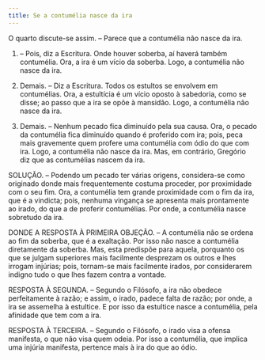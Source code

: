 ```yaml
---
title: Se a contumélia nasce da ira
---
```


O quarto discute-se assim. – Parece que a contumélia não nasce da ira.  

1. – Pois, diz a Escritura. Onde houver soberba, aí haverá também contumélia. Ora, a ira é um vício da soberba. Logo, a contumélia não nasce da ira.  

2. Demais. – Diz a Escritura. Todos os estultos se envolvem em contumélias. Ora, a estultícia é um vício oposto à sabedoria, como se disse; ao passo que a ira se opõe à mansidão. Logo, a contumélia não nasce da ira.  

3. Demais. – Nenhum pecado fica diminuído pela sua causa. Ora, o pecado da contumélia fica diminuído quando é proferido com ira; pois, peca mais gravemente quem profere uma contumélia com ódio do que com ira. Logo, a contumélia não nasce da ira.  Mas, em contrário, Gregório diz que as contumélias nascem da ira.  

SOLUÇÃO. – Podendo um pecado ter várias origens, considera-se como originado donde mais frequentemente costuma proceder, por proximidade com o seu fim. Ora, a contumélia tem grande proximidade com o fim da ira, que é a vindicta; pois, nenhuma vingança se apresenta mais prontamente ao irado, do que a de proferir contumélias. Por onde, a contumélia nasce sobretudo da ira.  

DONDE A RESPOSTA À PRIMEIRA OBJEÇÃO. – A contumélia não se ordena ao fim da soberba, que é a exaltação. Por isso não nasce a contumélia diretamente da soberba. Mas, esta predispõe para aquela, porquanto os que se julgam superiores mais facilmente desprezam os outros e lhes irrogam injúrias; pois, tornam-se mais facilmente irados, por considerarem indigno tudo o que lhes fazem contra a vontade.  

RESPOSTA À SEGUNDA. – Segundo o Filósofo, a ira não obedece perfeitamente à razão; e assim, o irado, padece falta de razão; por onde, a ira se assemelha à estultice. E por isso da estultice nasce a contumélia, pela afinidade que tem com a ira.  

RESPOSTA À TERCEIRA. – Segundo o Filósofo, o irado visa a ofensa manifesta, o que não visa quem odeia. Por isso a contumélia, que implica uma injúria manifesta, pertence mais à ira do que ao ódio.